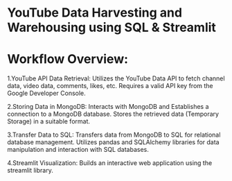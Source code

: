 # YouTube Data Harvesting and Warehousing using SQL & Streamlit

# Workflow Overview:

1.YouTube API Data Retrieval:
  Utilizes the YouTube Data API to fetch channel data, video data, comments, likes, etc.
  Requires a valid API key from the Google Developer Console.
  
2.Storing Data in MongoDB:
  Interacts with MongoDB and Establishes a connection to a MongoDB database.
  Stores the retrieved data (Temporary Storage) in a suitable format.
  
3.Transfer Data to SQL:
  Transfers data from MongoDB to SQL for relational database management.
  Utilizes pandas and SQLAlchemy libraries for data manipulation and interaction with SQL databases.
  
4.Streamlit Visualization:
  Builds an interactive web application using the streamlit library.




